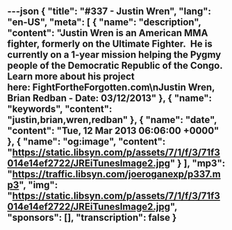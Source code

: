 ---json
{
  "title": "#337 - Justin Wren",
  "lang": "en-US",
  "meta": [
    {
      "name": "description",
      "content": "Justin Wren is an American MMA fighter, formerly on the Ultimate Fighter.  He is currently on a 1-year mission helping the Pygmy people of the Democratic Republic of the Congo.  Learn more about his project here: FightFortheForgotten.com\nJustin Wren, Brian Redban - Date: 03/12/2013"
    },
    {
      "name": "keywords",
      "content": "justin,brian,wren,redban"
    },
    {
      "name": "date",
      "content": "Tue, 12 Mar 2013 06:06:00 +0000"
    },
    {
      "name": "og:image",
      "content": "https://static.libsyn.com/p/assets/7/1/f/3/71f3014e14ef2722/JREiTunesImage2.jpg"
    }
  ],
  "mp3": "https://traffic.libsyn.com/joeroganexp/p337.mp3",
  "img": "https://static.libsyn.com/p/assets/7/1/f/3/71f3014e14ef2722/JREiTunesImage2.jpg",
  "sponsors": [],
  "transcription": false
}
---
<episode-header />

<timemark seconds="0" />

<transcribe-call-to-action />

<episode-footer />